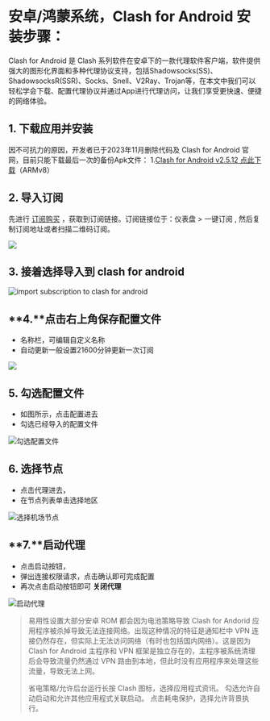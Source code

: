 # **安卓/鸿蒙系统，Clash for Android 安装步骤：**

Clash for Android 是 Clash 系列软件在安卓下的一款代理软件客户端，软件提供强大的图形化界面和多种代理协议支持，包括Shadowsocks(SS)、ShadowsocksR(SSR)、Socks、Snell、V2Ray、Trojan等，在本文中我们可以轻松学会下载、配置代理协议并通过App进行代理访问，让我们享受更快速、便捷的网络体验。

## 1. **下载应用并安装**

因不可抗力的原因，开发者已于2023年11月删除代码及 Clash for Android 官网，目前只能下载最后一次的备份Apk文件：
1.[Clash for Android v2.5.12 点此下载](https://github.com/clashdownload/Clash_for_Android/releases)（ARMv8）

## 2. **导入订阅**

先进行 [订阅购买](https://shortlink.20250812.xyz/1) ，获取到订阅链接。订阅链接位于：仪表盘 > 一键订阅 , 然后复制订阅地址或者扫描二维码订阅。
 
![](https://yunqijpg.oss-cn-hongkong.aliyuncs.com/yijiandingyue1.jpg)

## 3. **接着选择导入到 clash for android**

![import subscription to clash for android](https://yunqijpg.oss-cn-hongkong.aliyuncs.com/daorudaoclash2.jpg)

## **4.****点击右上角保存配置文件**

*   名称栏，可编辑自定义名称
*   自动更新一般设置21600分钟更新一次订阅

![](https://yunqijpg.oss-cn-hongkong.aliyuncs.com/baicunpeizhi3.jpg)

## 5. **勾选配置文件**

*   如图所示，点击配置进去
*   勾选已经导入的配置文件

![勾选配置文件](https://yunqijpg.oss-cn-hongkong.aliyuncs.com/xuanpeizhiwenjian4.jpg)

## 6. **选择节点**

*   点击代理进去，
*   在节点列表单击选择地区

![选择机场节点](https://yunqijpg.oss-cn-hongkong.aliyuncs.com/xuanjiedian5.jpg)

## **7.****启动代理**

*   点击启动按钮，
*   弹出连接权限请求，点击确认即可完成配置
*   再次点击启动按钮即可 **关闭代理**

![启动代理](https://yunqijpg.oss-cn-hongkong.aliyuncs.com/geiquanxian6.jpg)

> 易用性设置大部分安卓 ROM 都会因为电池策略导致 Clash for Andorid 应用程序被杀掉导致无法连接网络。出现这种情况的特征是通知栏中 VPN 连接仍然存在，但实际上无法访问网络（有时也包括国内网络）。这是因为 Clash for Android 主程序和 VPN 框架是独立存在的，主程序被系统清理后会导致流量仍然通过 VPN 路由到本地，但此时没有应用程序来处理这些流量，导致无法上网。
>
> 省电策略/允许后台运行长按 Clash 图标，选择应用程式资讯。 勾选允许自动启动和允许其他应用程式关联启动。 点击耗电保护，选择允许背景执行。
